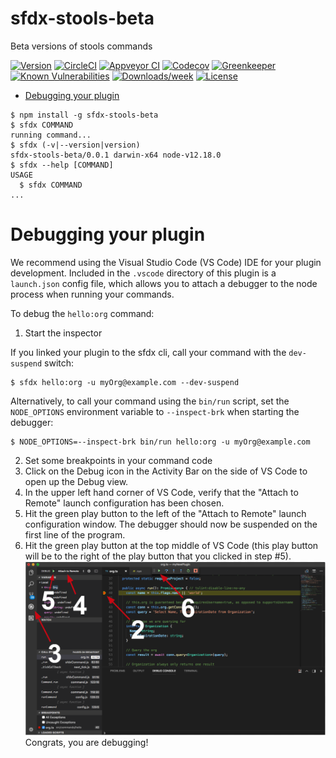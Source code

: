 sfdx-stools-beta
================

Beta versions of stools commands

[![Version](https://img.shields.io/npm/v/sfdx-stools-beta.svg)](https://npmjs.org/package/sfdx-stools-beta)
[![CircleCI](https://circleci.com/gh/pdbsewell/sfdx-stools-beta/tree/master.svg?style=shield)](https://circleci.com/gh/pdbsewell/sfdx-stools-beta/tree/master)
[![Appveyor CI](https://ci.appveyor.com/api/projects/status/github/pdbsewell/sfdx-stools-beta?branch=master&svg=true)](https://ci.appveyor.com/project/heroku/sfdx-stools-beta/branch/master)
[![Codecov](https://codecov.io/gh/pdbsewell/sfdx-stools-beta/branch/master/graph/badge.svg)](https://codecov.io/gh/pdbsewell/sfdx-stools-beta)
[![Greenkeeper](https://badges.greenkeeper.io/pdbsewell/sfdx-stools-beta.svg)](https://greenkeeper.io/)
[![Known Vulnerabilities](https://snyk.io/test/github/pdbsewell/sfdx-stools-beta/badge.svg)](https://snyk.io/test/github/pdbsewell/sfdx-stools-beta)
[![Downloads/week](https://img.shields.io/npm/dw/sfdx-stools-beta.svg)](https://npmjs.org/package/sfdx-stools-beta)
[![License](https://img.shields.io/npm/l/sfdx-stools-beta.svg)](https://github.com/pdbsewell/sfdx-stools-beta/blob/master/package.json)

<!-- toc -->
* [Debugging your plugin](#debugging-your-plugin)
<!-- tocstop -->
<!-- install -->
<!-- usage -->
```sh-session
$ npm install -g sfdx-stools-beta
$ sfdx COMMAND
running command...
$ sfdx (-v|--version|version)
sfdx-stools-beta/0.0.1 darwin-x64 node-v12.18.0
$ sfdx --help [COMMAND]
USAGE
  $ sfdx COMMAND
...
```
<!-- usagestop -->
<!-- commands -->

<!-- commandsstop -->
<!-- debugging-your-plugin -->
# Debugging your plugin
We recommend using the Visual Studio Code (VS Code) IDE for your plugin development. Included in the `.vscode` directory of this plugin is a `launch.json` config file, which allows you to attach a debugger to the node process when running your commands.

To debug the `hello:org` command: 
1. Start the inspector
  
If you linked your plugin to the sfdx cli, call your command with the `dev-suspend` switch: 
```sh-session
$ sfdx hello:org -u myOrg@example.com --dev-suspend
```
  
Alternatively, to call your command using the `bin/run` script, set the `NODE_OPTIONS` environment variable to `--inspect-brk` when starting the debugger:
```sh-session
$ NODE_OPTIONS=--inspect-brk bin/run hello:org -u myOrg@example.com
```

2. Set some breakpoints in your command code
3. Click on the Debug icon in the Activity Bar on the side of VS Code to open up the Debug view.
4. In the upper left hand corner of VS Code, verify that the "Attach to Remote" launch configuration has been chosen.
5. Hit the green play button to the left of the "Attach to Remote" launch configuration window. The debugger should now be suspended on the first line of the program. 
6. Hit the green play button at the top middle of VS Code (this play button will be to the right of the play button that you clicked in step #5).
<br><img src=".images/vscodeScreenshot.png" width="480" height="278"><br>
Congrats, you are debugging!
